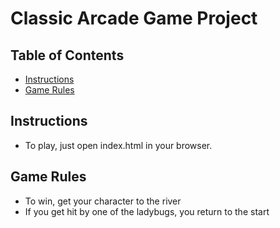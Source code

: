 # Classic Arcade Game Project

## Table of Contents

- [Instructions](#instructions)
- [Game Rules](#rules)

## Instructions

* To play, just open index.html in your browser.

## Game Rules

* To win, get your character to the river
* If you get hit by one of the ladybugs, you return to the start
